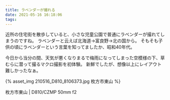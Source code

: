 ```yaml
---
title: ラベンダーが撮れる
date: 2021-05-16 16:18:06
tags:
---
```


近所の住宅街を散歩していると、小さな児童公園で普通にラベンダーが撮れてしまうのですね。
ラベンダーと云えば北海道→富良野→北の国から。
そもそも子供の頃にラベンダーという言葉を知ってましたか、昭和40年代。

今日から当分の間、天気が悪くなりまるで梅雨になってしまった空模様の下、草むらに潜って撮るマクロ撮影を初体験。
新鮮でしたが、想像以上にレイアウト難しかったなぁ。

{% asset_img 210516_D810_8106373.jpg 枚方市東山 %}

枚方市東山 | D810/CZMP 50mm f2